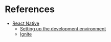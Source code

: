 # References

- [React Native](https://reactnative.dev)
  - [Setting up the development environment](https://reactnative.dev/docs/environment-setup)
  - [Ignite](https://github.com/infinitered/ignite)
